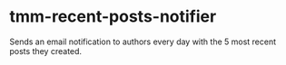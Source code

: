 tmm-recent-posts-notifier
=========================

Sends an email notification to authors every day with the 5 most recent posts they created.
